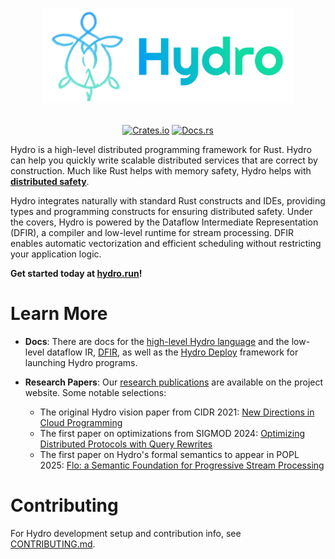 <a href="https://hydro.run"><h1 align="center">
    <img src="https://raw.githubusercontent.com/hydro-project/hydro/main/docs/static/img/hydro-logo.svg" width="400" alt='"hf"'>
</h1></a>
<p align="center">
    <a href="https://crates.io/crates/hydro_lang"><img src="https://img.shields.io/crates/v/hydro_lang?style=flat-square&logo=rust" alt="Crates.io"></a>
    <a href="https://docs.rs/hydro_lang/"><img src="https://img.shields.io/badge/docs.rs-Hydro-blue?style=flat-square&logo=read-the-docs&logoColor=white" alt="Docs.rs"></a>
</p>

Hydro is a high-level distributed programming framework for Rust. Hydro can help you quickly write scalable distributed services that are correct by construction. Much like Rust helps with memory safety, Hydro helps with [**distributed safety**](https://hydro.run/docs/hydro/correctness).

Hydro integrates naturally with standard Rust constructs and IDEs, providing types and programming constructs for ensuring distributed safety. Under the covers, Hydro is powered by the Dataflow Intermediate Representation (DFIR), a compiler and low-level runtime for stream processing. DFIR enables automatic vectorization and efficient scheduling without restricting your application logic.

<b>Get started today at <a href="https://hydro.run">hydro.run</a>!</b>

# Learn More
- **Docs**: There are docs for the [high-level Hydro language](https://hydro.run/docs/hydro/) and the low-level dataflow IR, [DFIR](https://hydro.run/docs/dfir), as well as the [Hydro Deploy](https://hydro.run/docs/deploy) framework for launching Hydro programs.

- **Research Papers**: Our [research publications](https://hydro.run/research) are available on the project website. Some notable selections:
    - The original Hydro vision paper from CIDR 2021: [New Directions in Cloud Programming](https://hydro.run/papers/new-directions.pdf)
    - The first paper on optimizations from SIGMOD 2024: [Optimizing Distributed Protocols with Query Rewrites](https://hydro.run/papers/david-sigmod-2024.pdf)
    - The first paper on Hydro's formal semantics to appear in POPL 2025: [Flo: a Semantic Foundation for Progressive Stream Processing](https://arxiv.org/abs/2411.08274)

# Contributing

For Hydro development setup and contribution info, see [CONTRIBUTING.md](CONTRIBUTING.md).
